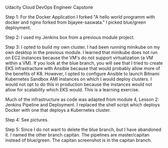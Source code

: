 Udacity Cloud DevOps Engineer Capstone

Step 1: For the Docker Application I forked "A hello world programm with docker and nginx forked from bijayee-saswata." I picked blue/green deployment.

Step 2: I used my Jenkins box from a previous module project.

Step 3: I opted to build my own cluster. I had been running minikube on my own desktop in the previous module. I learned that minikube does not run on EC2 instances because the VM's do not support virtualization (a VM within a VM). If you look at the blue branch, you will see that I tried to create EKS infrastracture with Ansible because that would probably allow more of the benefits of K8. However, I opted to configure Ansible to launch Bitnami Kubernetes Sandbox AMI instances on which I would deploy clusters. I would not opt to do this in production because the instances would not allow for scalability which EKS would. This is a learning exercise.

Much of the infrastructure as code was adapted from module 4, Lesson 2: Jenkins Pipeline and Deployment. I replaced the shell script which deploys Docker with one that deploys a Kubernetes cluster.

Step 4: See pictures.

Step 5: Since I do not want to delete the blue branch, but I have abandoned it. I named the other branch capitan. The pipelines are master/capitan instead of blue/green. The capitan screenshot is in the capitan branch. 

